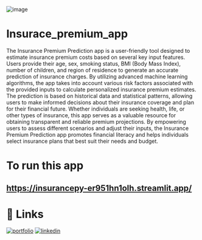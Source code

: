 ![image](https://static.vecteezy.com/system/resources/previews/008/157/727/original/healthcare-insurance-concept-people-with-doctor-fill-health-online-form-insurance-help-agent-service-for-calculate-insurance-bill-it-can-used-for-landing-page-ui-web-mobile-apps-vector.jpg)
# Insurace_premium_app 
   The Insurance Premium Prediction app is a user-friendly tool designed to estimate insurance premium costs based on several key input features. 
                Users provide their age, sex, smoking status, BMI (Body Mass Index), number of children, and region of residence to generate an accurate prediction of insurance charges.
                By utilizing advanced machine learning algorithms, the app takes into account various risk factors associated with the provided inputs to calculate personalized insurance premium estimates. 
                The prediction is based on historical data and statistical patterns, allowing users to make informed decisions about their insurance coverage and plan for their financial future.
                Whether individuals are seeking health, life, or other types of insurance, this app serves as a valuable resource for obtaining transparent and reliable premium projections.
                By empowering users to assess different scenarios and adjust their inputs, the Insurance Premium Prediction app promotes financial literacy and helps individuals select insurance plans that best suit their needs and budget.

# To run this app
## https://insurancepy-er951hn1olh.streamlit.app/

# 🔗 Links
[![portfolio](https://img.shields.io/badge/my_portfolio-000?style=for-the-badge&logo=ko-fi&logoColor=white)](https://subhaganesh.github.io/)
[![linkedin](https://img.shields.io/badge/linkedin-0A66C2?style=for-the-badge&logo=linkedin&logoColor=white)](https://www.linkedin.com/in/subhaganesh-s-170875236/)
